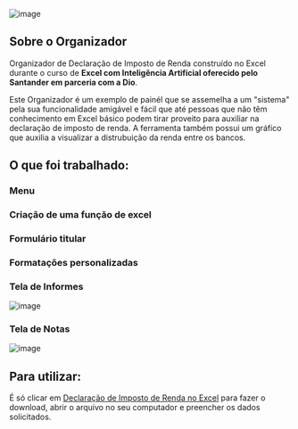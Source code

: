 ![image](https://github.com/user-attachments/assets/ff9e0789-ef5b-45ef-846e-3e248ffb26bc)  
## Sobre o Organizador  
Organizador de Declaração de Imposto de Renda construído no Excel durante o curso de **Excel com Inteligência Artificial oferecido pelo Santander em parceria com a Dio**.  

Este Organizador é um exemplo de painél que se assemelha a um "sistema" pela sua funcionalidade amigável e fácil que até pessoas que não têm conhecimento em Excel básico podem
tirar proveito para auxiliar na declaração de imposto de renda.  A ferramenta também possui um gráfico que auxilia a visualizar a distrubuição da renda entre os bancos.
## O que foi trabalhado: 
### Menu   
### Criação de uma função de excel  
### Formulário titular  
### Formatações personalizadas  
### Tela de Informes  
![image](https://github.com/user-attachments/assets/69a1e25b-8f6e-4464-9df0-e3f63d801b9c)
### Tela de Notas
![image](https://github.com/user-attachments/assets/f99e9c55-c808-4f5c-965e-bc05cd04d7de)  
## Para utilizar:  
É só clicar em [Declaração de Imposto de Renda no Excel](https://github.com/eusouabruna/Organizador-de-Declaracao-de-Imposto-de-Renda-no-Excel/blob/main/ORGANIZA%C3%87%C3%83O%20DE%20DECLARA%C3%87%C3%83O%20DE%20IMPOSTO%20DE%20RENDA.xlsx) 
para fazer o download, abrir o arquivo no seu computador e preencher os dados solicitados.
